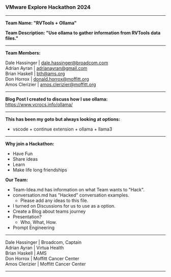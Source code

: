 ### VMware Explore Hackathon 2024

---

**Team Name: "RVTools + Ollama"**

**Team Description: "Use ollama to gather information from RVTools data files."**

---

**Team Members:**  

Dale Hassinger | dale.hassinger@broadcom.com  
Adrian Ayran   | adrianayran@gmail.com  
Brian Haskell  | bth@ams.org  
Don Horrox     | donald.horrox@moffitt.org  
Amos Clerizier | amos.clerizier@moffitt.org  

---

**Blog Post I created to discuss how I use ollama:**  
https://www.vcrocs.info/ollama/  

---

**This has been my goto but always looking at options:**  

* vscode + continue extension + ollama + llama3  

---

**Why join a Hackathon:**  
* Have Fun  
* Share ideas  
* Learn  
* Make life long friendships  


**Our Team:**
* Team-Idea.md has information on what Team wants to "Hack".  
* conversation.md has "Hacked" conversation examples.  
  * Please add any ideas to this file.  
* I turned on Discussions for us to use as a option.  
* Create a Blog about teams journey  
* Presentation?  
  * Who, What, How.  
* Prompt Engineering  

---

Dale Hassinger | Broadcom, Captain  
Adrian Ayran | Virtua Health  
Brian Haskell | AMS  
Don Horrox | Moffitt Cancer Center  
Amos Clerizier | Moffitt Cancer Center  

---
